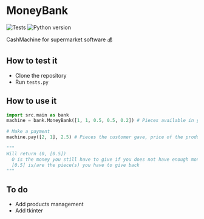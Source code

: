 # MoneyBank

![Tests](https://github.com/dimensi0n/MoneyBank/workflows/Python%20application/badge.svg)
![Python version](https://img.shields.io/badge/Python%20version-3.8-yellow)

CashMachine for supermarket software 💰

## How to test it

* Clone the repository
* Run `tests.py`

## How to use it

```python
import src.main as bank
machine = bank.MoneyBank([1, 1, 0.5, 0.5, 0.2]) # Pieces available in your cash machine

# Make a payment
machine.pay([2, 1], 2.5) # Pieces the customer gave, price of the product

"""
Will return (0, [0.5])  
  O is the money you still have to give if you does not have enough money in your machine
  [0.5] is/are the piece(s) you have to give back
"""
```

## To do

* Add products management
* Add tkinter
